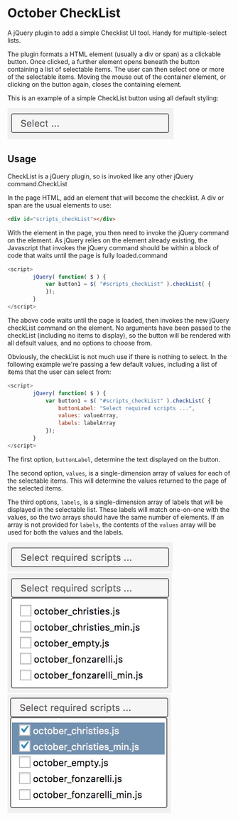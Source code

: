 # October CheckList

A jQuery plugin to add a simple Checklist UI tool. Handy for multiple-select lists.

The plugin formats a HTML element (usually a div or span) as a clickable button. Once
clicked, a further element opens beneath the button containing a list of selectable
items. The user can then select one or more of the selectable items. Moving the mouse
out of the container element, or clicking on the button again, closes the containing
element.

This is an example of a simple CheckList button using all default styling:

![alt text](https://github.com/delahoc/checkList/blob/master/images/CheckList_4_button_defaut.jpg "Example CheckList")

## Usage

CheckList is a jQuery plugin, so is invoked like any other jQuery command.CheckList

In the page HTML, add an element that will become the checklist. A div or span are
the usual elements to use:

```html
<div id="scripts_checkList"></div>
```

With the element in the page, you then need to invoke the jQuery command on the element.
As jQuery relies on the element already existing, the Javascript that invokes the jQuery
command should be within a block of code that waits until the page is fully loaded.command

```javascript
<script>
		jQuery( function( $ ) {
			var button1 = $( "#scripts_checkList" ).checkList( {
			});
		}
</script>
```
The above code waits until the page is loaded, then invokes the new jQuery checkList command
on the element. No arguments have been passed to the checkList (including no items to display), 
so the button will be rendered with all default values, and no options to choose from. 

Obviously, the checkList is not much use if there is nothing to select. In the following example
we're passing a few default values, including a list of items that the user can select from:

```javascript
<script>
		jQuery( function( $ ) {
			var button1 = $( "#scripts_checkList" ).checkList( {
				buttonLabel: "Select required scripts ...",
				values: valueArray,
				labels: labelArray
			});
		}
</script>
```

The first option, `buttonLabel`, determine the text displayed on the button.

The second option, `values`, is a single-dimension array of values for each of the selectable
items. This will determine the values returned to the page of the selected items.

The third options, `labels`, is a single-dimension array of labels that will be displayed in
the selectable list. These labels will match one-on-one with the values, so the two arrays should
have the same number of elements. If an array is not provided for `labels`, the contents of the
`values` array will be used for both the values and the labels.

![alt text](https://github.com/delahoc/checkList/blob/master/images/CheckList_1_button.jpg "Example CheckList Button")
![alt text](https://github.com/delahoc/checkList/blob/master/images/CheckList_2_open.jpg "Example CheckList")
![alt text](https://github.com/delahoc/checkList/blob/master/images/CheckList_3_selections.jpg "Example CheckList")
